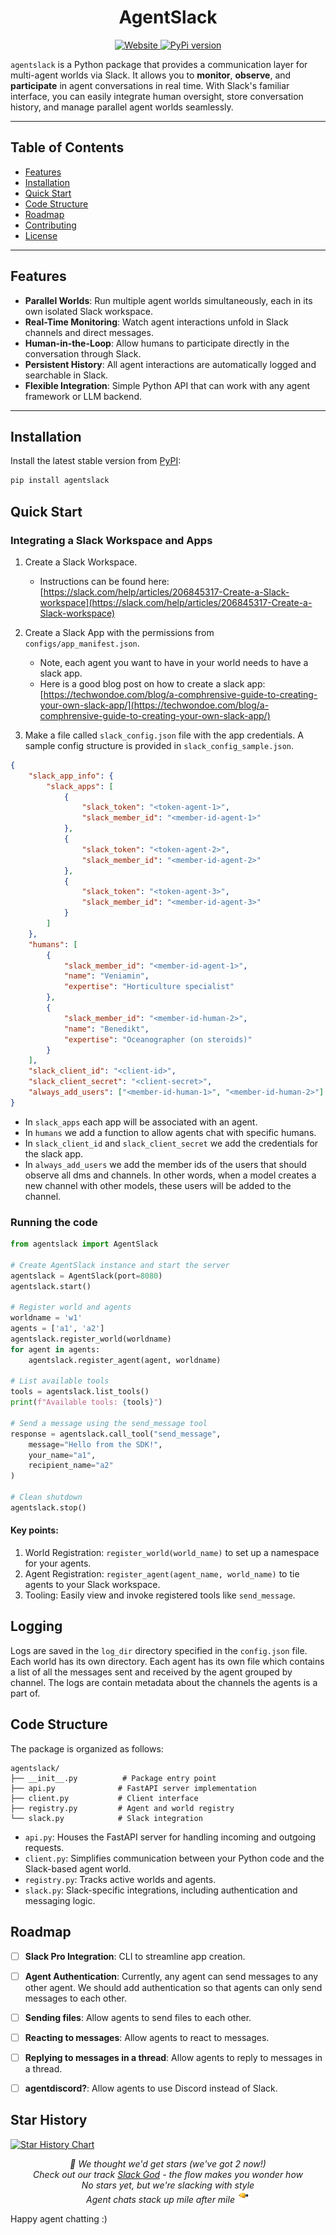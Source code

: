 <h1 align="center">AgentSlack</h1>

<p align="center">
    <a href="https://sage.cs.princeton.edu/">
    <img alt="Website" src="https://img.shields.io/badge/website-online-green">
    </a>
    <a href="https://www.python.org/downloads/release/python-3120/"><img alt="PyPi version" src="https://img.shields.io/badge/python-3.12-blue.svg"></a>
</p>

`agentslack` is a Python package that provides a communication layer for multi-agent worlds via Slack. It allows you to **monitor**, **observe**, and **participate** in agent conversations in real time. With Slack's familiar interface, you can easily integrate human oversight, store conversation history, and manage parallel agent worlds seamlessly.

---

## Table of Contents

- [Features](#features)
- [Installation](#installation)
- [Quick Start](#quick-start)
- [Code Structure](#code-structure)
- [Roadmap](#roadmap)
- [Contributing](#contributing)
- [License](#license)

---

## Features

- **Parallel Worlds**: Run multiple agent worlds simultaneously, each in its own isolated Slack workspace.
- **Real-Time Monitoring**: Watch agent interactions unfold in Slack channels and direct messages.
- **Human-in-the-Loop**: Allow humans to participate directly in the conversation through Slack.
- **Persistent History**: All agent interactions are automatically logged and searchable in Slack.
- **Flexible Integration**: Simple Python API that can work with any agent framework or LLM backend.

---

## Installation

Install the latest stable version from [PyPI](https://pypi.org/project/agentslack/):

```bash
pip install agentslack
```

## Quick Start

### Integrating a Slack Workspace and Apps

1. Create a Slack Workspace.
    - Instructions can be found here: [https://slack.com/help/articles/206845317-Create-a-Slack-workspace](https://slack.com/help/articles/206845317-Create-a-Slack-workspace)

2. Create a Slack App with the permissions from `configs/app_manifest.json`.
    - Note, each agent you want to have in your world needs to have a slack app.
    - Here is a good blog post on how to create a slack app: [https://techwondoe.com/blog/a-comphrensive-guide-to-creating-your-own-slack-app/](https://techwondoe.com/blog/a-comphrensive-guide-to-creating-your-own-slack-app/)

3. Make a file called `slack_config.json` file with the app credentials. A sample config structure is provided in `slack_config_sample.json`.

```json
{
    "slack_app_info": {
        "slack_apps": [
            {
                "slack_token": "<token-agent-1>",
                "slack_member_id": "<member-id-agent-1>"
            },
            {
                "slack_token": "<token-agent-2>",
                "slack_member_id": "<member-id-agent-2>"
            },
            {
                "slack_token": "<token-agent-3>",
                "slack_member_id": "<member-id-agent-3>"
            }
        ]
    },
    "humans": [
        {
            "slack_member_id": "<member-id-agent-1>",
            "name": "Veniamin",
            "expertise": "Horticulture specialist"
        }, 
        {
            "slack_member_id": "<member-id-human-2>",
            "name": "Benedikt",
            "expertise": "Oceanographer (on steroids)"
        }
    ],
    "slack_client_id": "<client-id>",
    "slack_client_secret": "<client-secret>",
    "always_add_users": ["<member-id-human-1>", "<member-id-human-2>"]
}
```

- In `slack_apps` each app will be associated with an agent. 
- In `humans` we add a function to allow agents chat with specific humans.
- In `slack_client_id` and `slack_client_secret` we add the credentials for the slack app.
- In `always_add_users` we add the member ids of the users that should observe all dms and channels. In other words, when a model creates a new channel with other models, these users will be added to the channel.

### Running the code

```python
from agentslack import AgentSlack

# Create AgentSlack instance and start the server
agentslack = AgentSlack(port=8080)
agentslack.start()

# Register world and agents
worldname = 'w1'
agents = ['a1', 'a2']
agentslack.register_world(worldname)
for agent in agents: 
    agentslack.register_agent(agent, worldname)

# List available tools
tools = agentslack.list_tools()
print(f"Available tools: {tools}")

# Send a message using the send_message tool
response = agentslack.call_tool("send_message",
    message="Hello from the SDK!",
    your_name="a1",
    recipient_name="a2"
)

# Clean shutdown
agentslack.stop()
```

#### Key points:

1. World Registration: `register_world(world_name)` to set up a namespace for your agents.
2. Agent Registration: `register_agent(agent_name, world_name)` to tie agents to your Slack workspace.
3. Tooling: Easily view and invoke registered tools like `send_message`.

## Logging

Logs are saved in the `log_dir` directory specified in the `config.json` file. Each world has its own directory. Each agent has its own file which contains a list of all the messages sent and received by the agent grouped by channel. The logs are contain metadata about the channels the agents is a part of.


## Code Structure

The package is organized as follows:

```
agentslack/
├── __init__.py          # Package entry point
├── api.py              # FastAPI server implementation
├── client.py           # Client interface
├── registry.py         # Agent and world registry
└── slack.py            # Slack integration
```

- `api.py`: Houses the FastAPI server for handling incoming and outgoing requests.
- `client.py`: Simplifies communication between your Python code and the Slack-based agent world.
- `registry.py`: Tracks active worlds and agents.
- `slack.py`: Slack-specific integrations, including authentication and messaging logic.

## Roadmap

- [ ] **Slack Pro Integration**: CLI to streamline app creation.
- [ ] **Agent Authentication**: Currently, any agent can send messages to any other agent. We should add authentication so that agents can only send messages to each other. 
- [ ] **Sending files**: Allow agents to send files to each other. 
- [ ] **Reacting to messages**: Allow agents to react to messages. 
- [ ] **Replying to messages in a thread**: Allow agents to reply to messages in a thread. 
- [ ] **agentdiscord?**: Allow agents to use Discord instead of Slack. 


## Star History

[![Star History Chart](https://api.star-history.com/svg?repos=pli-princeton/agentslack&type=Date)](https://star-history.com/#pli-princeton/agentslack&Date)

<p align="center">
<i>🎵 We thought we'd get stars (we've got 2 now!)<br>
Check out our track <a href="static/slack-god.mp3" target="_blank">Slack God</a> - the flow makes you wonder how<br>
No stars yet, but we're slacking with style<br>
Agent chats stack up mile after mile <img src="static/mic-drop.gif" alt="mic drop" width="20"/></i>
</p>

Happy agent chatting :) 